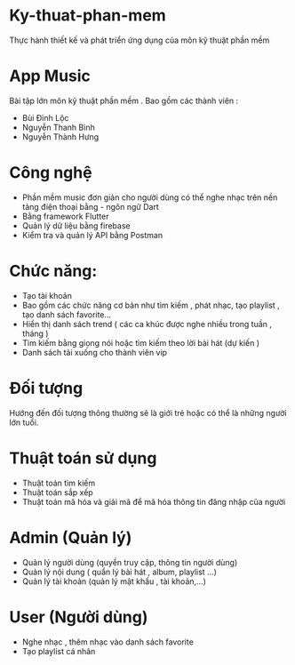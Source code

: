 # Ky-thuat-phan-mem
Thực hành thiết kế và phát triển ứng dụng của môn kỹ thuật phần mềm
# App Music
Bài tập lớn môn kỹ thuật phần mềm . Bao gồm các thành viên : 
- Bùi Đình Lộc
- Nguyễn Thanh Bình
- Nguyễn Thành Hưng

# Công nghệ
- Phần mềm music đơn giản cho người dùng có thể nghe nhạc trên nền tảng điện thoại bằng - ngôn ngữ Dart 
- Bằng framework Flutter 
- Quản lý dữ liệu bằng firebase
- Kiểm tra và quản lý API bằng Postman

# Chức năng: 
- Tạo tài khoản
- Bao gồm các chức năng cơ bản như tìm kiếm , phát nhạc, tạo playlist , tạo danh sách favorite...
- Hiển thị danh sách trend ( các ca khúc được nghe nhiều trong tuần , tháng )
- Tìm kiếm bằng giọng nói hoặc tìm kiếm theo lời bài hát (dự kiến )
- Danh sách tải xuống cho thành viên vip

# Đối tượng 
Hướng đến đối tượng thông thường sẽ là giới trẻ hoặc có thể là những người lớn tuổi.


# Thuật toán sử dụng 
- Thuật toán tìm kiếm
- Thuật toán sắp xếp
- Thuật toán mã hóa và giải mã để mã hóa thông tin đăng nhập của người

# Admin (Quản lý)
- Quản lý người dùng (quyền truy cập, thông tin người dùng)
- Quản lý nội dung ( quẩn lý bài hát , album, playlist ...)
- Quản lý tài khoản (quản lý mật khẩu , tài khoản,...)

# User (Người dùng)
- Nghe nhạc , thêm nhạc vào danh sách favorite
- Tạo playlist cá nhân

